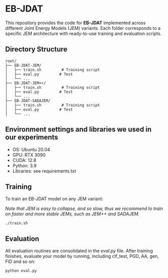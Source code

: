 # EB-JDAT

This repository provides the code for **EB-JDAT** implemented across different Joint Energy Models (JEM) variants. Each folder corresponds to a specific JEM architecture with ready-to-use training and evaluation scripts.

## Directory Structure

```
root/
├── EB-JDAT-JEM/
│   ├── train.sh         # Training script
│   ├── eval.py         # Test
│   └── ...
├── EB-JDAT-JEM++/
│   ├── train.sh         # Training script
│   ├── eval.py         # Test
│   └── ...
├── EB-JDAT-SADAJEM/
│   ├── train.sh         # Training script
│   ├── eval.py         # Test
│   └── ...
```

## Environment settings and libraries we used in our experiments

* OS: Ubuntu 20.04
* GPU: RTX 3090
* CUDA: 12.8
* Python: 3.9
* Libraries: see requirements.txt

## Training

To train an EB-JDAT model on any JEM variant:

*Note that JEM is easy to collapse, and so slow, thus we recommend to train on faster and more stable JEMs, such as JEM++ and SADAJEM.*

```
./train.sh
```

## Evaluation

All evaluation routines are consolidated in the  *eval.py*  file. After training finishes, evaluate your model by running, including clf_test, PGD, AA, gen, FID and so on:

```
python eval.py
```

